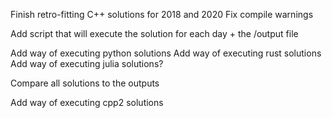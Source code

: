 Finish retro-fitting C++ solutions for 2018 and 2020
Fix compile warnings

Add script that will execute the solution for each day +  the /output file

Add way of executing python solutions
Add way of executing rust solutions
Add way of executing julia solutions?

Compare all solutions to the outputs

Add way of executing cpp2 solutions
